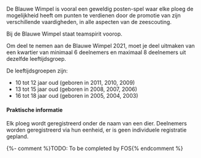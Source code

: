 De Blauwe Wimpel is vooral een geweldig posten-spel waar elke ploeg de mogelijkheid heeft om punten te verdienen
door de promotie van zijn verschillende vaardigheden, in alle aspecten van de zeescouting.

Bij de Blauwe Wimpel staat teamspirit voorop.

Om deel te nemen aan de Blauwe Wimpel 2021,
moet je deel uitmaken van een kwartier van minimaal 6 deelnemers en maximaal 8 deelnemers uit dezelfde leeftijdsgroep.

De leeftijdsgroepen zijn:

- 10 tot 12 jaar oud (geboren in 2011, 2010, 2009)
- 13 tot 15 jaar oud (geboren in 2008, 2007, 2006)
- 16 tot 18 jaar oud (geboren in 2005, 2004, 2003)

#### Praktische informatie

Elk ploeg wordt geregistreerd onder de naam van een dier.
Deelnemers worden geregistreerd via hun eenheid, er is geen individuele registratie gepland.

{%- comment %}TODO: To be completed by FOS{% endcomment %}
